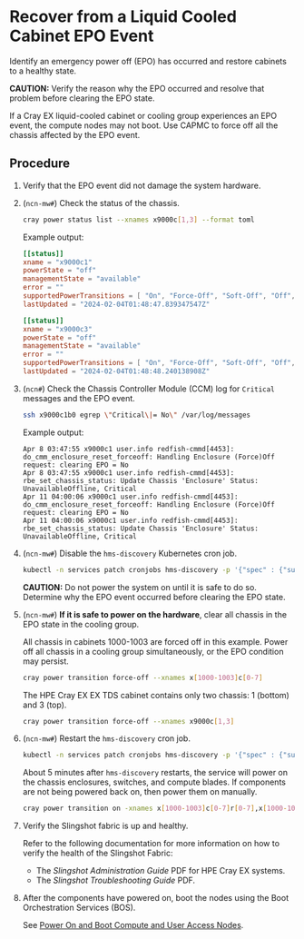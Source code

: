# Recover from a Liquid Cooled Cabinet EPO Event

Identify an emergency power off \(EPO\) has occurred and restore cabinets to a healthy state.

**CAUTION:** Verify the reason why the EPO occurred and resolve that problem before clearing the EPO state.

If a Cray EX liquid-cooled cabinet or cooling group experiences an EPO event, the compute nodes may not boot. Use CAPMC to force off all the chassis affected by the EPO event.

## Procedure

1. Verify that the EPO event did not damage the system hardware.

1. (`ncn-mw#`) Check the status of the chassis.

    ```bash
    cray power status list --xnames x9000c[1,3] --format toml
    ```

    Example output:

    ```toml
    [[status]]
    xname = "x9000c1"
    powerState = "off"
    managementState = "available"
    error = ""
    supportedPowerTransitions = [ "On", "Force-Off", "Soft-Off", "Off", "Init", "Hard-Restart", "Soft-Restart",]
    lastUpdated = "2024-02-04T01:48:47.839347547Z"

    [[status]]
    xname = "x9000c3"
    powerState = "off"
    managementState = "available"
    error = ""
    supportedPowerTransitions = [ "On", "Force-Off", "Soft-Off", "Off", "Init", "Hard-Restart", "Soft-Restart",]
    lastUpdated = "2024-02-04T01:48:48.240138908Z"
    ```

1. (`ncn#`) Check the Chassis Controller Module \(CCM\) log for `Critical` messages and the EPO event.

    ```bash
    ssh x9000c1b0 egrep \"Critical\|= No\" /var/log/messages
    ```

    Example output:

    ```text
    Apr 8 03:47:55 x9000c1 user.info redfish-cmmd[4453]: do_cmm_enclosure_reset_forceoff: Handling Enclosure (Force)Off request: clearing EPO = No
    Apr 8 03:47:55 x9000c1 user.info redfish-cmmd[4453]: rbe_set_chassis_status: Update Chassis 'Enclosure' Status: UnavailableOffline, Critical
    Apr 11 04:00:06 x9000c1 user.info redfish-cmmd[4453]: do_cmm_enclosure_reset_forceoff: Handling Enclosure (Force)Off request: clearing EPO = No
    Apr 11 04:00:06 x9000c1 user.info redfish-cmmd[4453]: rbe_set_chassis_status: Update Chassis 'Enclosure' Status: UnavailableOffline, Critical
    ```

1. (`ncn-mw#`) Disable the `hms-discovery` Kubernetes cron job.

    ```bash
    kubectl -n services patch cronjobs hms-discovery -p '{"spec" : {"suspend" : true }}'
    ```

    **CAUTION:** Do not power the system on until it is safe to do so. Determine why the EPO event occurred before clearing the EPO state.

1. (`ncn-mw#`) **If it is safe to power on the hardware**, clear all chassis in the EPO state in the cooling group.

    All chassis in cabinets 1000-1003 are forced off in this example. Power off all chassis in a cooling group simultaneously, or the EPO condition may persist.

    ```bash
    cray power transition force-off --xnames x[1000-1003]c[0-7]
    ```

    The HPE Cray EX EX TDS cabinet contains only two chassis: 1 \(bottom\) and 3 \(top\).

    ```bash
    cray power transition force-off --xnames x9000c[1,3]
    ```

1. (`ncn-mw#`) Restart the `hms-discovery` cron job.

    ```bash
    kubectl -n services patch cronjobs hms-discovery -p '{"spec" : {"suspend" : false }}'
    ```

    About 5 minutes after `hms-discovery` restarts, the service will power on the chassis enclosures, switches, and compute blades.
    If components are not being powered back on, then power them on manually.

    ```bash
    cray power transition on -xnames x[1000-1003]c[0-7]r[0-7],x[1000-1003]c[0-7]s[0-7] --include parents
    ```

1. Verify the Slingshot fabric is up and healthy.

    Refer to the following documentation for more information on how to verify the health of the Slingshot Fabric:

    * The *Slingshot Administration Guide* PDF for HPE Cray EX systems.
    * The *Slingshot Troubleshooting Guide* PDF.

1. After the components have powered on, boot the nodes using the Boot Orchestration Services \(BOS\).

    See [Power On and Boot Compute and User Access Nodes](Power_On_and_Boot_Compute_Nodes_and_User_Access_Nodes.md).

